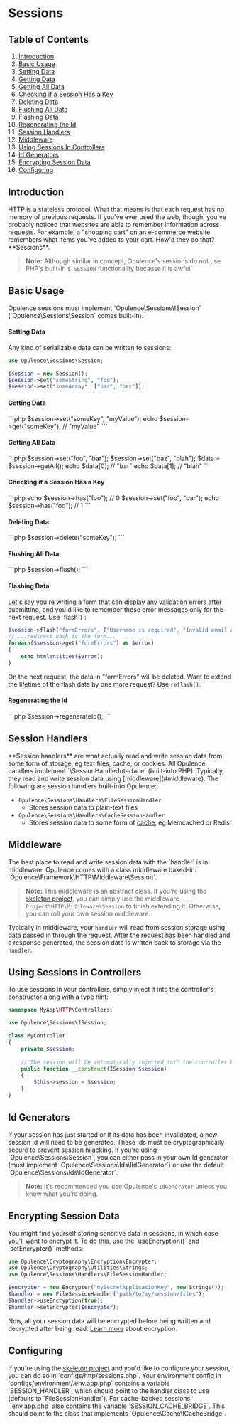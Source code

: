# Sessions

## Table of Contents
1. [Introduction](#introduction)
2. [Basic Usage](#basic-usage)
  1. [Setting Data](#setting-data)
  2. [Getting Data](#getting-data)
  3. [Getting All Data](#getting-all-data)
  4. [Checking if a Session Has a Key](#checking-if-session-has-key)
  5. [Deleting Data](#deleting-data)
  6. [Flushing All Data](#flushing-all-data)
  7. [Flashing Data](#flashing-data)
  8. [Regenerating the Id](#regenerating-the-id)
3. [Session Handlers](#session-handlers)
4. [Middleware](#middleware)
5. [Using Sessions In Controllers](#using-sessions-in-controllers)
6. [Id Generators](#id-generators)
7. [Encrypting Session Data](#encrypting-session-data)
8. [Configuring](#configuring)

<h2 id="introduction">Introduction</h2>
HTTP is a stateless protocol.  What that means is that each request has no memory of previous requests.  If you've ever used the web, though, you've probably noticed that websites are able to remember information across requests.  For example, a "shopping cart" on an e-commerce website remembers what items you've added to your cart.  How'd they do that?  **Sessions**.

> **Note:** Although similar in concept, Opulence's sessions do not use PHP's built-in `$_SESSION` functionality because it is awful.

<h2 id="basic-usage">Basic Usage</h2>
Opulence sessions must implement `Opulence\Sessions\ISession` (`Opulence\Sessions\Session` comes built-in).

<h4 id="setting-data">Setting Data</h4>
Any kind of serializable data can be written to sessions:

```php
use Opulence\Sessions\Session;

$session = new Session();
$session->set("someString", "foo");
$session->set("someArray", ["bar", "baz"]);
```

<h4 id="getting-data">Getting Data</h4>
```php
$session->set("someKey", "myValue");
echo $session->get("someKey"); // "myValue"
```

<h4 id="getting-all-data">Getting All Data</h4>
```php
$session->set("foo", "bar");
$session->set("baz", "blah");
$data = $session->getAll();
echo $data[0]; // "bar"
echo $data[1]; // "blah"
```

<h4 id="checking-if-session-has-key">Checking if a Session Has a Key</h4>
```php
echo $session->has("foo"); // 0
$session->set("foo", "bar");
echo $session->has("foo"); // 1
```

<h4 id="deleting-data">Deleting Data</h4>
```php
$session->delete("someKey");
```

<h4 id="flushing-all-data">Flushing All Data</h4>
```php
$session->flush();
```

<h4 id="flashing-data">Flashing Data</h4>
Let's say you're writing a form that can display any validation errors after submitting, and you'd like to remember these error messages only for the next request.  Use `flash()`:

```php
$session->flash("formErrors", ["Username is required", "Invalid email address"]);
// ...redirect back to the form...
foreach($session->get("formErrors") as $error)
{
    echo htmlentities($error);
}
```

On the next request, the data in "formErrors" will be deleted.  Want to extend the lifetime of the flash data by one more request?  Use `reflash()`.

<h4 id="regenerating-the-id">Regenerating the Id</h4>
```php
$session->regenerateId();
```

<h2 id="session-handlers">Session Handlers</h2>
**Session handlers** are what actually read and write session data from some form of storage, eg text files, cache, or cookies.  All Opulence handlers implement `\SessionHandlerInterface` (built-into PHP).  Typically, they read and write session data using [middleware](#middleware).  The following are session handlers built-into Opulence:

* `Opulence\Sessions\Handlers\FileSessionHandler`
  * Stores session data to plain-text files
* `Opulence\Sessions\Handlers\CacheSessionHandler`
  * Stores session data to some form of [cache](cache), eg Memcached or Redis

<h2 id="middleware">Middleware</h2>
The best place to read and write session data with the `handler` is in middleware.  Opulence comes with a class middleware baked-in:  `Opulence\Framework\HTTP\Middleware\Session`.  

> **Note:** This middleware is an abstract class.  If you're using the <a href="https://github.com/opulencephp/Project" target="_blank">skeleton project</a>, you can simply use the middleware `Project\HTTP\Middleware\Session` to finish extending it.  Otherwise, you can roll your own session middleware.

Typically in middleware, your `handler` will read from session storage using data passed in through the request.  After the request has been handled and a response generated, the session data is written back to storage via the `handler`.

<h2 id="using-sessions-in-controllers">Using Sessions in Controllers</h2>
To use sessions in your controllers, simply inject it into the controller's constructor along with a type hint:

```php
namespace MyApp\HTTP\Controllers;

use Opulence\Sessions\ISession;

class MyController
{
    private $session;
    
    // The session will be automatically injected into the controller by the router
    public function __construct(ISession $session)
    {
        $this->session = $session;
    }
}
```

<h2 id="id-generators">Id Generators</h2>
If your session has just started or if its data has been invalidated, a new session Id will need to be generated.  These Ids must be cryptographically secure to prevent session hijacking.  If you're using `Opulence\Sessions\Session`, you can either pass in your own Id generator (must implement `Opulence\Sessions\Ids\IIdGenerator`) or use the default `Opulence\Sessions\Ids\IdGenerator`.

> **Note:** It's recommended you use Opulence's `IdGenerator` unless you know what you're doing.

<h2 id="encrypting-session-data">Encrypting Session Data</h2>
You might find yourself storing sensitive data in sessions, in which case you'll want to encrypt it.  To do this, use the `useEncryption()` and `setEncrypter()` methods:

```php
use Opulence\Cryptography\Encryption\Encrypter;
use Opulence\Cryptography\Utilities\Strings;
use Opulence\Sessions\Handlers\FileSessionHandler;

$encrypter = new Encrypter("mySecretApplicationKey", new Strings());
$handler = new FileSessionHandler("path/to/my/session/files");
$handler->useEncryption(true);
$handler->setEncrypter($encrypter);
```

Now, all your session data will be encrypted before being written and decrypted after being read.  [Learn more](cryptography#encryption) about encryption.

<h2 id="configuring">Configuring</h2>
If you're using the <a href="https://github.com/opulencephp/Project" target="_blank">skeleton project</a> and you'd like to configure your session, you can do so in `configs/http/sessions.php`.  Your environment config in `configs/environment/.env.app.php` contains a variable `SESSION_HANDLER`, which should point to the handler class to use (defaults to `FileSessionHandler`).  For cache-backed sessions, `.env.app.php` also contains the variable `SESSION_CACHE_BRIDGE`.  This should point to the class that implements `Opulence\Cache\ICacheBridge`.